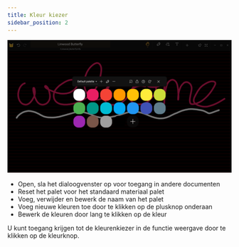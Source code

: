 ```yaml
---
title: Kleur kiezer
sidebar_position: 2
---
```


![Kleur kiezer](color_picker.png)

* Open, sla het dialoogvenster op voor toegang in andere documenten
* Reset het palet voor het standaard materiaal palet
* Voeg, verwijder en bewerk de naam van het palet
* Voeg nieuwe kleuren toe door te klikken op de plusknop onderaan
* Bewerk de kleuren door lang te klikken op de kleur

U kunt toegang krijgen tot de kleurenkiezer in de functie weergave door te klikken op de kleurknop.
